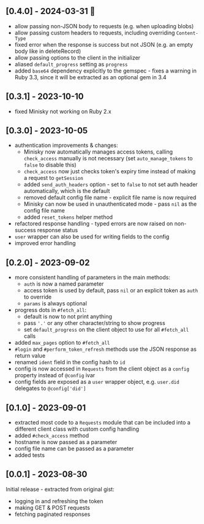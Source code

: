 ## [0.4.0] - 2024-03-31 🐣

* allow passing non-JSON body to requests (e.g. when uploading blobs)
* allow passing custom headers to requests, including overriding `Content-Type`
* fixed error when the response is success but not JSON (e.g. an empty body like in deleteRecord)
* allow passing options to the client in the initializer
* aliased `default_progress` setting as `progress`
* added `base64` dependency explicitly to the gemspec - fixes a warning in Ruby 3.3, since it will be extracted as an optional gem in 3.4

## [0.3.1] - 2023-10-10

* fixed Minisky not working on Ruby 2.x

## [0.3.0] - 2023-10-05

* authentication improvements & changes:
  - Minisky now automatically manages access tokens, calling `check_access` manually is not necessary (set `auto_manage_tokens` to `false` to disable this)
  - `check_access` now just checks token's expiry time instead of making a request to `getSession`
  - added `send_auth_headers` option - set to `false` to not set auth header automatically, which is the default
  - removed default config file name - explicit file name is now required
  - Minisky can now be used in unauthenticated mode - pass `nil` as the config file name
  - added `reset_tokens` helper method
* refactored response handling - typed errors are now raised on non-success response status
* `user` wrapper can also be used for writing fields to the config
* improved error handling

## [0.2.0] - 2023-09-02

* more consistent handling of parameters in the main methods:
  - `auth` is now a named parameter
  - access token is used by default, pass `nil` or an explicit token as `auth` to override
  - `params` is always optional
* progress dots in `#fetch_all`:
  - default is now to not print anything
  - pass `'.'` or any other character/string to show progress
  - set `default_progress` on the client object to use for all `#fetch_all` calls
* added `max_pages` option to `#fetch_all`
* `#login` and `#perform_token_refresh` methods use the JSON response as return value
* renamed `ident` field in the config hash to `id`
* config is now accessed in `Requests` from the client object as a `config` property instead of `@config` ivar
* config fields are exposed as a `user` wrapper object, e.g. `user.did` delegates to `@config['did']`
  
## [0.1.0] - 2023-09-01

- extracted most code to a `Requests` module that can be included into a different client class with custom config handling
- added `#check_access` method
- hostname is now passed as a parameter
- config file name can be passed as a parameter
- added tests

## [0.0.1] - 2023-08-30

Initial release - extracted from original gist:

- logging in and refreshing the token
- making GET & POST requests
- fetching paginated responses
